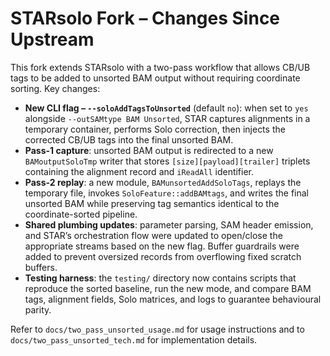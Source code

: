 # STARsolo Fork – Changes Since Upstream

This fork extends STARsolo with a two-pass workflow that allows CB/UB tags to be added to unsorted BAM output without requiring coordinate sorting. Key changes:

- **New CLI flag – `--soloAddTagsToUnsorted`** (default `no`): when set to `yes` alongside `--outSAMtype BAM Unsorted`, STAR captures alignments in a temporary container, performs Solo correction, then injects the corrected CB/UB tags into the final unsorted BAM.
- **Pass-1 capture**: unsorted BAM output is redirected to a new `BAMoutputSoloTmp` writer that stores `[size][payload][trailer]` triplets containing the alignment record and `iReadAll` identifier.
- **Pass-2 replay**: a new module, `BAMunsortedAddSoloTags`, replays the temporary file, invokes `SoloFeature::addBAMtags`, and writes the final unsorted BAM while preserving tag semantics identical to the coordinate-sorted pipeline.
- **Shared plumbing updates**: parameter parsing, SAM header emission, and STAR’s orchestration flow were updated to open/close the appropriate streams based on the new flag. Buffer guardrails were added to prevent oversized records from overflowing fixed scratch buffers.
- **Testing harness**: the `testing/` directory now contains scripts that reproduce the sorted baseline, run the new mode, and compare BAM tags, alignment fields, Solo matrices, and logs to guarantee behavioural parity.

Refer to `docs/two_pass_unsorted_usage.md` for usage instructions and to `docs/two_pass_unsorted_tech.md` for implementation details.
